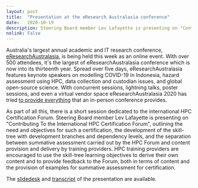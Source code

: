 ```yaml
---
layout: post
title:  "Presentation at the eResearch Australasia conference"
date:   2020-10-19
description: Steering Board member Lev Lafayette is presenting on "Contributing To the International HPC Certification Forum" at Australia's largest annual academic and IT research conference.
nolink: False
---
```


Australia's largest annual academic and IT research conference, [eResearchAustralasia](https://conference.eresearch.edu.au/), is being held this week as an online event. With over 500 attendees, it's the largest of eResearchAustralasia conference which is now into its thirteenth year. Spread over five days, eResearchAustralasia features keynote speakers on modelling COVID-19 in Indonesia, hazard assessment using HPC, data collection and custodian issues, and global open-source science. With concurrent sessions, lightning talks, poster sessions, and even a virtual vendor space eResearchAustralasia 2020 has tried [to provide everything](https://conference.eresearch.edu.au/online-program/) that an in-person conference provides.

As part of all this, there is a short session dedicated to the international HPC Certification Forum. Steering Board member Lev Lafayette is presenting on "Contributing To the International HPC Certification Forum", outlining the need and objectives for such a certification, the development of the skill-tree with development branches and dependency levels, and the separation between summative assessment carried out by the HPC Forum and content provision and delivery by training providers. HPC training providers are encouraged to use the skill-tree learning objectives to derive their own content and to provide feedback to the Forum, both in terms of content and the provision of examples for summative assessment for certification.

The [slidedesk](http://levlafayette.com/files/2020EResearchAU2LevLafayette.pdf) and  [transcript](http://levlafayette.com/files/2020EResearchAU2.txt) of the presentation are available.
